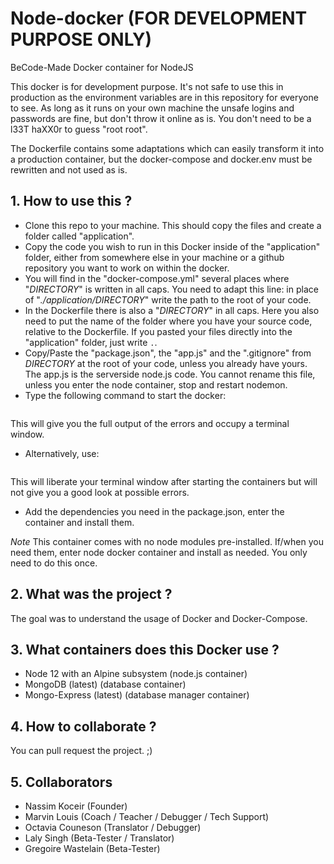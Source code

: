 # Node-docker (FOR DEVELOPMENT PURPOSE ONLY)
BeCode-Made Docker container for NodeJS

This docker is for development purpose. It's not safe to use this in production as
the environment variables are in this repository for everyone to see.
As long as it runs on your own machine the unsafe logins and passwords are
fine, but don't throw it online as is. You don't need to be a l33T haXX0r to
guess "root root". 

The Dockerfile contains some adaptations which can easily transform it into a
production container, but the docker-compose and docker.env must be rewritten
and not used as is. 

## 1. How to use this ?
- Clone this repo to your machine. This should copy the files and create a folder called "application".
- Copy the code you wish to run in this Docker inside of the "application" folder, either from somewhere else in your machine or a github repository you want to work on within the docker.
- You will find in the "docker-compose.yml" several places where "_DIRECTORY_" is written in all caps. You need to adapt this line: in place of "_./application/DIRECTORY_" write the path to the root of your code.
- In the Dockerfile there is also a "_DIRECTORY_" in all caps. Here you also
  need to put the name of the folder where you have your source code, relative
to the Dockerfile. If you pasted your files directly into the "application"
folder, just write  `.`. 
- Copy/Paste the "package.json", the "app.js" and the ".gitignore" from _DIRECTORY_ at the root of your code, unless you already have yours. The app.js is the serverside node.js code. You cannot rename this file, unless you enter the node container, stop and restart nodemon.
- Type the following command to start the docker: 
```sudo docker-compose up 
```
This will give you the full output of the errors and occupy a terminal window. 
- Alternatively, use:
```sudo docker-compose up -d
```
This will liberate your terminal window after starting the containers but will not give you a good look at possible errors.

- Add the dependencies you need in the package.json, enter the container and install them.

*Note*
This container comes with no node modules pre-installed. If/when you need them,
enter node docker container and install as needed. You only need to do this once.

## 2. What was the project ?
The goal was to understand the usage of Docker and Docker-Compose.

## 3. What containers does this Docker use ?
- Node 12 with an Alpine subsystem (node.js container)
- MongoDB (latest) (database container)
- Mongo-Express (latest) (database manager container)

## 4. How to collaborate ?
You can pull request the project. ;)

## 5. Collaborators
- Nassim Koceir (Founder)
- Marvin Louis (Coach / Teacher / Debugger / Tech Support)
- Octavia Couneson (Translator / Debugger)
- Laly Singh (Beta-Tester / Translator)
- Gregoire Wastelain (Beta-Tester)
